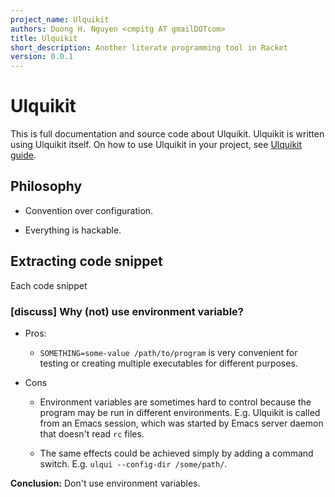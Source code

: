 ```yaml
---
project_name: Ulquikit
authors: Duong H. Nguyen <cmpitg AT gmailDOTcom>
title: Ulquikit
short_description: Another literate programming tool in Racket
version: 0.0.1
---
```


# Ulquikit #

This is full documentation and source code about Ulquikit.  Ulquikit is
written using Ulquikit itself.  On how to use Ulquikit in your project, see
[Ulquikit guide](guide.html).

## Philosophy ##

* Convention over configuration.

* Everything is hackable.


## Extracting code snippet ##

Each code snippet

### [discuss] Why (not) use environment variable? ###

* Pros:

  - `SOMETHING=some-value /path/to/program` is very convenient for testing or
    creating multiple executables for different purposes.

* Cons

  - Environment variables are sometimes hard to control because the program
    may be run in different environments.  E.g.  Ulquikit is called from an
    Emacs session, which was started by Emacs server daemon that doesn't read
    `rc` files.

  - The same effects could be achieved simply by adding a command switch.
    E.g. `ulqui --config-dir /some/path/`.

**Conclusion:**  Don't use environment variables.

